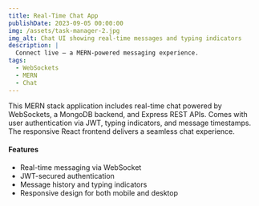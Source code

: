 ```yaml
---
title: Real-Time Chat App
publishDate: 2023-09-05 00:00:00
img: /assets/task-manager-2.jpg
img_alt: Chat UI showing real-time messages and typing indicators
description: |
  Connect live — a MERN‑powered messaging experience.
tags:
  - WebSockets
  - MERN
  - Chat
---
```

This MERN stack application includes real-time chat powered by WebSockets, a MongoDB backend, and Express REST APIs. Comes with user authentication via JWT, typing indicators, and message timestamps. The responsive React frontend delivers a seamless chat experience.

#### Features
- Real-time messaging via WebSocket
- JWT-secured authentication
- Message history and typing indicators
- Responsive design for both mobile and desktop